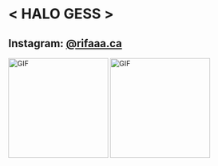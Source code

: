 #  < HALO GESS >
## Instagram: [@rifaaa.ca](https://www.instagram.com/aribyyyy/)

<p align="right">

<p align="left">
  <img src = "https://media.giphy.com/media/v1.Y2lkPWVjZjA1ZTQ3N2Z5bWkyazVqOGN3aGJrdjA4ajdjNWQ5bjE0eXloeHc1cWFtOW1uNSZlcD12MV9naWZzX3NlYXJjaCZjdD1n/Npdl9kOaKFJHuRCBGx/giphy.gif" alt="GIF" width="200" >
    <img src = "https://media.giphy.com/media/v1.Y2lkPWVjZjA1ZTQ3NGJleThhdXUzZXVxOW5reDZxb3h0dnkyNndqbHVvMG5ucGQ5cHk4dCZlcD12MV9naWZzX3NlYXJjaCZjdD1n/WD01fV9KSg4Vw3DYWc/giphy.gif" alt="GIF" width="200" >
  
</p>
